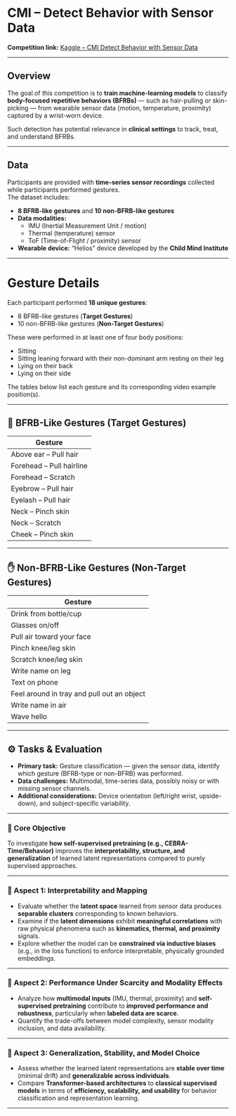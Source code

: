 # CMI – Detect Behavior with Sensor Data

**Competition link:** [Kaggle – CMI Detect Behavior with Sensor Data](https://www.kaggle.com/competitions/cmi-detect-behavior-with-sensor-data/overview)

---

## Overview

The goal of this competition is to **train machine-learning models** to classify **body-focused repetitive behaviors (BFRBs)** — such as hair-pulling or skin-picking — from wearable sensor data (motion, temperature, proximity) captured by a wrist-worn device.

Such detection has potential relevance in **clinical settings** to track, treat, and understand BFRBs.

---

## Data

Participants are provided with **time-series sensor recordings** collected while participants performed gestures.  
The dataset includes:

- **8 BFRB-like gestures** and **10 non-BFRB-like gestures**  
- **Data modalities:**  
  - IMU (Inertial Measurement Unit / motion)  
  - Thermal (temperature) sensor  
  - ToF (Time-of-Flight / proximity) sensor  
- **Wearable device:** “Helios” device developed by the **Child Mind Institute**

---

# Gesture Details

Each participant performed **18 unique gestures**:
- 8 BFRB-like gestures (**Target Gestures**)
- 10 non-BFRB-like gestures (**Non-Target Gestures**)

These were performed in at least one of four body positions:
- Sitting  
- Sitting leaning forward with their non-dominant arm resting on their leg  
- Lying on their back  
- Lying on their side  

The tables below list each gesture and its corresponding video example position(s).

---

## 🧠 BFRB-Like Gestures (Target Gestures)

| **Gesture** |
|--------------|
| Above ear – Pull hair |
| Forehead – Pull hairline |
| Forehead – Scratch |
| Eyebrow – Pull hair |
| Eyelash – Pull hair |
| Neck – Pinch skin |
| Neck – Scratch |
| Cheek – Pinch skin |

---

## ✋ Non-BFRB-Like Gestures (Non-Target Gestures)

| **Gesture** |
|--------------|
| Drink from bottle/cup |
| Glasses on/off |
| Pull air toward your face |
| Pinch knee/leg skin |
| Scratch knee/leg skin |
| Write name on leg |
| Text on phone |
| Feel around in tray and pull out an object |
| Write name in air |
| Wave hello |

---
## ⚙️ Tasks & Evaluation

- **Primary task:** Gesture classification — given the sensor data, identify which gesture (BFRB-type or non-BFRB) was performed.  
- **Data challenges:** Multimodal, time-series data, possibly noisy or with missing sensor channels.  
- **Additional considerations:** Device orientation (left/right wrist, upside-down), and subject-specific variability.  

---

### 🎯 Core Objective

To investigate **how self-supervised pretraining (e.g., CEBRA-Time/Behavior)** improves the **interpretability, structure, and generalization** of learned latent representations compared to purely supervised approaches.

---

### 🧩 Aspect 1: Interpretability and Mapping

- Evaluate whether the **latent space** learned from sensor data produces **separable clusters** corresponding to known behaviors.  
- Examine if the **latent dimensions** exhibit **meaningful correlations** with raw physical phenomena such as **kinematics, thermal, and proximity** signals.  
- Explore whether the model can be **constrained via inductive biases** (e.g., in the loss function) to enforce interpretable, physically grounded embeddings.

---

### 🔬 Aspect 2: Performance Under Scarcity and Modality Effects

- Analyze how **multimodal inputs** (IMU, thermal, proximity) and **self-supervised pretraining** contribute to **improved performance and robustness**, particularly when **labeled data are scarce**.  
- Quantify the trade-offs between model complexity, sensor modality inclusion, and data availability.

---

### 🧠 Aspect 3: Generalization, Stability, and Model Choice

- Assess whether the learned latent representations are **stable over time** (minimal drift) and **generalizable across individuals**.  
- Compare **Transformer-based architectures** to **classical supervised models** in terms of **efficiency, scalability, and usability** for behavior classification and representation learning.

---
